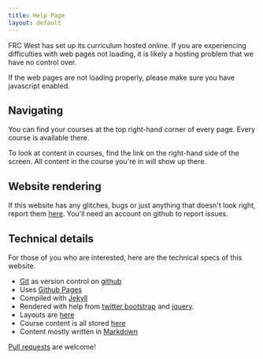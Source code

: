 ```yaml
---
title: Help Page
layout: default
---
```


FRC West has set up its curriculum hosted online. If you are experiencing difficulties with web pages not loading, it is likely a hosting problem that we have no control over.

If the web pages are not loading properly, please make sure you have javascript enabled.

## Navigating
You can find your courses at the top right-hand corner of every page. Every course is available there.

To look at content in courses, find the link on the right-hand side of the screen. All content in the course you're in will show up there.

## Website rendering
If this website has any glitches, bugs or just anything that doesn't look right, report them [here](http://frc-west.github.io/issues/new). You'll need an account on github to report issues.

## <a id="technical">Technical details</a>
For those of you who are interested, here are the technical specs of this website.

- [Git](http://git-scm.com/) as version control on [github](https://github.com/)
- Uses [Github Pages](http://pages.github.com/)
- Compiled with [Jekyll](http://jekyllrb.com/)
- Rendered with help from [twitter bootstrap](http://twitter.github.io/bootstrap/) and [jquery](http://jquery.com/).
- Layouts are [here](https://github.com/frc-west/frc-west.github.io/tree/master/_layouts)
- Course content is all stored [here](https://github.com/frc-west/frc-west.github.io/tree/master/courses)
- Content mostly written in [Markdown](http://daringfireball.net/projects/markdown/)

[Pull requests](http://frc-west.github.io/pulls) are welcome!
